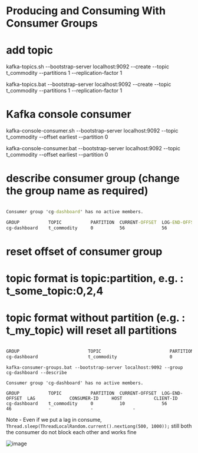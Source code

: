 # Producing and Consuming With Consumer Groups

# add topic
kafka-topics.sh --bootstrap-server localhost:9092 --create --topic t_commodity --partitions 1 --replication-factor 1

kafka-topics.bat --bootstrap-server localhost:9092 --create --topic t_commodity --partitions 1 --replication-factor 1

# Kafka console consumer
kafka-console-consumer.sh --bootstrap-server localhost:9092 --topic t_commodity --offset earliest --partition 0

kafka-console-consumer.bat --bootstrap-server localhost:9092 --topic t_commodity --offset earliest --partition 0

# describe consumer group (change the group name as required)
```kafka-consumer-groups.bat --bootstrap-server localhost:9092 --group cg-dashboard --describe

Consumer group 'cg-dashboard' has no active members.

GROUP           TOPIC           PARTITION  CURRENT-OFFSET  LOG-END-OFFSET  LAG             CONSUMER-ID     HOST            CLIENT-ID
cg-dashboard    t_commodity     0          56              56              0               -               -               -
```


# reset offset of consumer group
# topic format is topic:partition, e.g. : t_some_topic:0,2,4
# topic format without partition (e.g. : t_my_topic) will reset all partitions
```kafka-consumer-groups.bat --bootstrap-server localhost:9092 --group cg-dashboard --execute --reset-offsets --to-offset 10 --topic t_commodity:0

GROUP                          TOPIC                          PARTITION  NEW-OFFSET
cg-dashboard                   t_commodity                    0          10
```

```
kafka-consumer-groups.bat --bootstrap-server localhost:9092 --group cg-dashboard --describe

Consumer group 'cg-dashboard' has no active members.

GROUP           TOPIC           PARTITION  CURRENT-OFFSET  LOG-END-OFFSET  LAG             CONSUMER-ID     HOST            CLIENT-ID
cg-dashboard    t_commodity     0          10              56              46              -               -               -
```

Note - Even if we put a lag in consume, `Thread.sleep(ThreadLocalRandom.current().nextLong(500, 1000));` still both the consumer do not block each other and works fine

![image](https://user-images.githubusercontent.com/54174687/142476808-5b030626-0da3-43a5-9842-bbee95dcee4d.png)
